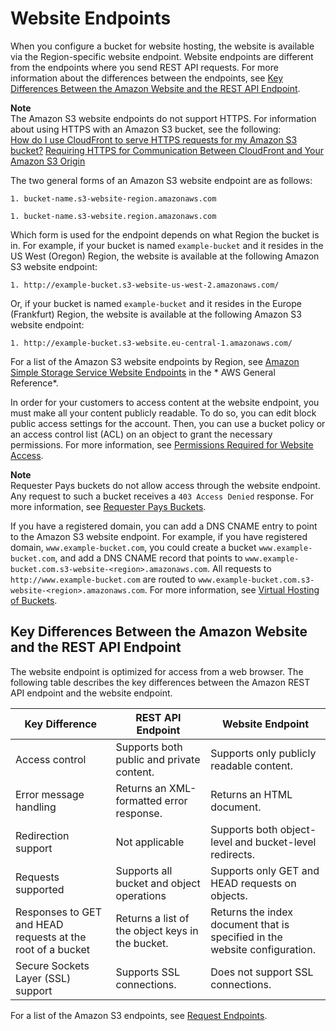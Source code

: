 # Website Endpoints<a name="WebsiteEndpoints"></a>

When you configure a bucket for website hosting, the website is available via the Region\-specific website endpoint\. Website endpoints are different from the endpoints where you send REST API requests\. For more information about the differences between the endpoints, see [Key Differences Between the Amazon Website and the REST API Endpoint](#WebsiteRestEndpointDiff)\.

**Note**  
The Amazon S3 website endpoints do not support HTTPS\. For information about using HTTPS with an Amazon S3 bucket, see the following:  
[How do I use CloudFront to serve HTTPS requests for my Amazon S3 bucket?](https://aws.amazon.com/premiumsupport/knowledge-center/cloudfront-https-requests-s3)
[Requiring HTTPS for Communication Between CloudFront and Your Amazon S3 Origin](https://docs.aws.amazon.com/AmazonCloudFront/latest/DeveloperGuide/using-https-cloudfront-to-s3-origin.html)

The two general forms of an Amazon S3 website endpoint are as follows: 

```
1. bucket-name.s3-website-region.amazonaws.com
```

```
1. bucket-name.s3-website.region.amazonaws.com
```

Which form is used for the endpoint depends on what Region the bucket is in\. For example, if your bucket is named `example-bucket` and it resides in the US West \(Oregon\) Region, the website is available at the following Amazon S3 website endpoint: 

```
1. http://example-bucket.s3-website-us-west-2.amazonaws.com/
```

Or, if your bucket is named `example-bucket` and it resides in the Europe \(Frankfurt\) Region, the website is available at the following Amazon S3 website endpoint: 

```
1. http://example-bucket.s3-website.eu-central-1.amazonaws.com/
```

For a list of the Amazon S3 website endpoints by Region, see [Amazon Simple Storage Service Website Endpoints](https://docs.aws.amazon.com/general/latest/gr/rande.html#s3_website_region_endpoints) in the * AWS General Reference*\. 

 In order for your customers to access content at the website endpoint, you must make all your content publicly readable\. To do so, you can edit block public access settings for the account\. Then, you can use a bucket policy or an access control list \(ACL\) on an object to grant the necessary permissions\. For more information, see [Permissions Required for Website Access](WebsiteAccessPermissionsReqd.md)\.

**Note**  
Requester Pays buckets  do not allow access through the website endpoint\. Any request to such a bucket receives a `403 Access Denied` response\. For more information, see [Requester Pays Buckets](RequesterPaysBuckets.md)\.

If you have a registered domain, you can add a DNS CNAME entry to point to the Amazon S3 website endpoint\. For example, if you have registered domain, `www.example-bucket.com`, you could create a bucket `www.example-bucket.com`, and add a DNS CNAME record that points to `www.example-bucket.com.s3-website-<region>.amazonaws.com`\. All requests to `http://www.example-bucket.com` are routed to `www.example-bucket.com.s3-website-<region>.amazonaws.com`\. For more information, see [Virtual Hosting of Buckets](VirtualHosting.md)\. 

## Key Differences Between the Amazon Website and the REST API Endpoint<a name="WebsiteRestEndpointDiff"></a>

The website endpoint is optimized for access from a web browser\. The following table describes the key differences between the Amazon REST API endpoint and the website endpoint\. 


| Key Difference | REST API Endpoint | Website Endpoint | 
| --- | --- | --- | 
| Access control |  Supports both public and private content\.  | Supports only publicly readable content\.  | 
| Error message handling |  Returns an XML\-formatted error response\.  | Returns an HTML document\. | 
| Redirection support |  Not applicable  | Supports both object\-level and bucket\-level redirects\. | 
| Requests supported  |  Supports all bucket and object operations   | Supports only GET and HEAD requests on objects\. | 
| Responses to GET and HEAD requests at the root of a bucket | Returns a list of the object keys in the bucket\. | Returns the index document that is specified in the website configuration\. | 
| Secure Sockets Layer \(SSL\) support | Supports SSL connections\. | Does not support SSL connections\. | 

For a list of the Amazon S3 endpoints, see [Request Endpoints](MakingRequests.md#RequestEndpoints)\.